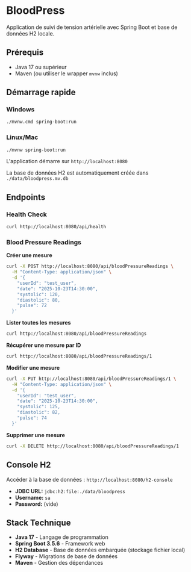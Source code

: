 # BloodPress

Application de suivi de tension artérielle avec Spring Boot et base de données H2 locale.

## Prérequis

- Java 17 ou supérieur
- Maven (ou utiliser le wrapper `mvnw` inclus)

## Démarrage rapide

### Windows
```bash
./mvnw.cmd spring-boot:run
```

### Linux/Mac
```bash
./mvnw spring-boot:run
```

L'application démarre sur `http://localhost:8080`

La base de données H2 est automatiquement créée dans `./data/bloodpress.mv.db`

## Endpoints

### Health Check
```bash
curl http://localhost:8080/api/health
```

### Blood Pressure Readings

**Créer une mesure**
```bash
curl -X POST http://localhost:8080/api/bloodPressureReadings \
  -H "Content-Type: application/json" \
  -d '{
    "userId": "test_user",
    "date": "2025-10-23T14:30:00",
    "systolic": 120,
    "diastolic": 80,
    "pulse": 72
  }'
```

**Lister toutes les mesures**
```bash
curl http://localhost:8080/api/bloodPressureReadings
```

**Récupérer une mesure par ID**
```bash
curl http://localhost:8080/api/bloodPressureReadings/1
```

**Modifier une mesure**
```bash
curl -X PUT http://localhost:8080/api/bloodPressureReadings/1 \
  -H "Content-Type: application/json" \
  -d '{
    "userId": "test_user",
    "date": "2025-10-23T14:30:00",
    "systolic": 125,
    "diastolic": 82,
    "pulse": 74
  }'
```

**Supprimer une mesure**
```bash
curl -X DELETE http://localhost:8080/api/bloodPressureReadings/1
```

## Console H2

Accéder à la base de données : `http://localhost:8080/h2-console`

- **JDBC URL:** `jdbc:h2:file:./data/bloodpress`
- **Username:** `sa`
- **Password:** (vide)

## Stack Technique

- **Java 17** - Langage de programmation
- **Spring Boot 3.5.6** - Framework web
- **H2 Database** - Base de données embarquée (stockage fichier local)
- **Flyway** - Migrations de base de données
- **Maven** - Gestion des dépendances


